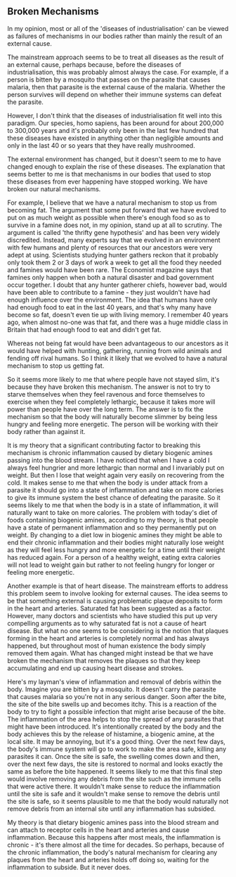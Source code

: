 ## Broken Mechanisms

In my opinion, most or all of the 'diseases of industrialisation' can be viewed as failures of mechanisms in our bodies rather than mainly the result of an external cause.  

The mainstream approach seems to be to treat all diseases as the result of an external cause, perhaps because, before the diseases of industrialisation, this was probably almost always the case. For example, if a person is bitten by a mosquito that passes on the parasite that causes malaria, then that parasite is the external cause of the malaria. Whether the person survives will depend on whether their immune systems can defeat the parasite.

However, I don't think that the diseases of industrialisation fit well into this paradigm. Our species, homo sapiens, has been around for about 200,000 to 300,000 years and it's probably only been in the last few hundred that these diseases have existed in anything other than negligible amounts and only in the last 40 or so years that they have really mushroomed.

The external environment has changed, but it doesn't seem to me to have changed enough to explain the rise of these diseases. The explanation that seems better to me is that mechanisms in our bodies that used to stop these diseases from ever happening have stopped working. We have broken our natural mechanisms.

For example, I believe that we have a natural mechanism to stop us from becoming fat. The argument that some put forward that we have evolved to put on as much weight as possible when there's enough food so as to survive in a famine does not, in my opinion, stand up at all to scrutiny. The argument is called 'the thrifty gene hypothesis' and has been very widely discredited. Instead, many experts say that we evolved in an environment with few humans and plenty of resources that our ancestors were very adept at using. Scientists studying hunter gathers reckon that it probably only took them 2 or 3 days of work a week to get all the food they needed and famines would have been rare. The Economist magazine says that famines only happen when both a natural disaster and bad government occur together. I doubt that any hunter gatherer chiefs, however bad, would have been able to contribute to a famine - they just wouldn't have had enough influence over the environment. The idea that humans have only had enough food to eat in the last 40 years, and that's why many have become so fat, doesn't even tie up with living memory. I remember 40 years ago, when almost no-one was that fat, and there was a huge middle class in Britain that had enough food to eat and didn't get fat.

Whereas not being fat would have been advantageous to our ancestors as it would have helped with hunting, gathering, running from wild animals and fending off rival humans. So I think it likely that we evolved to have a natural mechanism to stop us getting fat. 

So it seems more likely to me that where people have not stayed slim, it's because they have broken this mechanism. The answer is not to try to starve themselves when they feel ravenous and force themselves to exercise when they feel completely lethargic, because it takes more will power than people have over the long term. The answer is to fix the mechanism so that the body will naturally become slimmer by being less hungry and feeling more energetic. The person will be working with their body rather than against it.

It is my theory that a significant contributing factor to breaking this mechanism is chronic inflammation caused by dietary biogenic amines passing into the blood stream. I have noticed that when I have a cold I always feel hungrier and more lethargic than normal and I invariably put on weight. But then I lose that weight again very easily on recovering from the cold. It makes sense to me that when the body is under attack from a parasite it should go into a state of inflammation and take on more calories to give its immune system the best chance of defeating the parasite. So it seems likely to me that when the body is in a state of inflammation, it will naturally want to take on more calories. The problem with today's diet of foods containing biogenic amines, according to my theory, is that people have a state of permanent inflammation and so they permanently put on weight. By changing to a diet low in biogenic amines they might be able to end their chronic inflammation and their bodies might naturally lose weight as they will feel less hungry and more energetic for a time until their weight has reduced again. For a person of a healthy weight, eating extra calories will not lead to weight gain but rather to not feeling hungry for longer or feeling more energetic.  

Another example is that of heart disease. The mainstream efforts to address this problem seem to involve looking for external causes. The idea seems to be that something external is causing problematic plaque deposits to form in the heart and arteries. Saturated fat has been suggested as a factor. However, many doctors and scientists who have studied this put up very compelling arguments as to why saturated fat is not a cause of heart disease. But what no one seems to be considering is the notion that plaques forming in the heart and arteries is completely normal and has always happened, but throughout most of human existence the body simply removed them again. What has changed might instead be that we have broken the mechanism that removes the plaques so that they keep accumulating and end up causing heart disease and strokes.

Here's my layman's view of inflammation and removal of debris within the body. Imagine you are bitten by a mosquito. It doesn't carry the parasite that causes malaria so you're not in any serious danger. Soon after the bite, the site of the bite swells up and becomes itchy. This is a reaction of the body to try to fight a possible infection that might arise because of the bite. The inflammation of the area helps to stop the spread of any parasites that might have been introduced. It's intentionally created by the body and the body achieves this by the release of histamine, a biogenic amine, at the local site. It may be annoying, but it's a good thing. Over the next few days, the body's immune system will go to work to make the area safe, killing any parasites it can. Once the site is safe, the swelling comes down and then, over the next few days, the site is restored to normal and looks exactly the same as before the bite happened. It seems likely to me that this final step would involve removing any debris from the site such as the immune cells that were active there. It wouldn't make sense to reduce the inflammation until the site is safe and it wouldn't make sense to remove the debris until the site is safe, so it seems plausible to me that the body would naturally not remove debris from an internal site until any inflammation has subsided.

My theory is that dietary biogenic amines pass into the blood stream and can attach to receptor cells in the heart and arteries and cause inflammation. Because this happens after most meals, the inflammation is chronic - it's there almost all the time for decades. So perhaps, because of the chronic inflammation, the body's natural mechanism for clearing any plaques from the heart and arteries holds off doing so, waiting for the inflammation to subside. But it never does.
